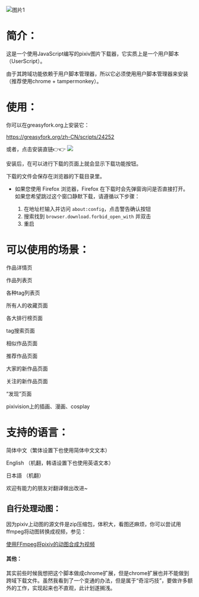 ![图片1](https://wx3.sinaimg.cn/large/640defebgy1fhnv80522fj20mr0iejvi.jpg)

# 简介：

这是一个使用JavaScript编写的pixiv图片下载器，它实质上是一个用户脚本（UserScript）。

由于其跨域功能依赖于用户脚本管理器，所以它必须使用用户脚本管理器来安装（推荐使用chrome + tampermonkey）。

# 使用：

你可以在greasyfork.org上安装它：

https://greasyfork.org/zh-CN/scripts/24252

或者，点击安装直链👉👉
 [![](https://img.shields.io/badge/%E5%AE%89%E8%A3%85%E7%9B%B4%E9%93%BE-%F0%9F%90%92-blue.svg)](https://raw.githubusercontent.com/xuejiansaber/XZPixivDownloader/master/XZPixivDownloader.js "请确认已安装并启动脚本管理器")

安装后，在可以进行下载的页面上就会显示下载功能按钮。

下载的文件会保存在浏览器的下载目录里。

- 如果您使用 Firefox 浏览器，Firefox 在下载时会先弹窗询问是否直接打开。如果您希望跳过这个窗口静默下载，请遵循以下步骤：

    1. 在地址栏输入并访问 `about:config`，点击警告确认按钮
    2. 搜索找到 `browser.download.forbid_open_with` 并双击
    3. 重启

# 可以使用的场景：

作品详情页

作品列表页

各种tag列表页

所有人的收藏页面

各大排行榜页面

tag搜索页面

相似作品页面

推荐作品页面

大家的新作品页面

关注的新作品页面

“发现”页面

pixivision上的插画、漫画、cosplay

# 支持的语言：

简体中文（繁体设置下也使用简体中文文本）

English （机翻，韩语设置下也使用英语文本）

日本語 （机翻）

欢迎有能力的朋友对翻译做出改进~

## 自行处理动图：

因为pixiv上动图的源文件是zip压缩包，体积大，看图还麻烦，你可以尝试用ffmpeg将动图转换成视频，参见：

[使用FFmpeg将pixiv的动图合成为视频](https://saber.love/?p=3859)

#### 其他：

其实前些时候我想把这个脚本做成chrome扩展，但是chrome扩展也并不能做到跨域下载文件。虽然我看到了一个变通的办法，但是属于“奇淫巧技”，要做许多额外的工作，实现起来也不直观，此计划遂搁浅。

